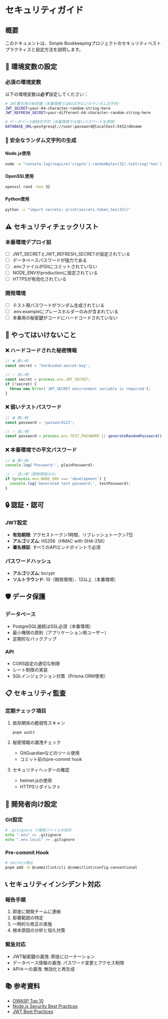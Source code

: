 # セキュリティガイド

## 概要

このドキュメントは、Simple Bookkeepingプロジェクトのセキュリティベストプラクティスと設定方法を説明します。

## 🔐 環境変数の設定

### 必須の環境変数

以下の環境変数は**必ず**設定してください：

```bash
# JWT署名用の秘密鍵（本番環境では64文字以上のランダム文字列）
JWT_SECRET=your-64-character-random-string-here
JWT_REFRESH_SECRET=your-different-64-character-random-string-here

# データベース接続文字列（本番環境では強いパスワードを使用）
DATABASE_URL=postgresql://user:password@localhost:5432/dbname
```

### 🎲 安全なランダム文字列の生成

#### Node.js使用

```bash
node -e "console.log(require('crypto').randomBytes(32).toString('hex'))"
```

#### OpenSSL使用

```bash
openssl rand -hex 32
```

#### Python使用

```bash
python -c "import secrets; print(secrets.token_hex(32))"
```

## ⚠️ セキュリティチェックリスト

### 本番環境デプロイ前

- [ ] JWT_SECRETとJWT_REFRESH_SECRETが設定されている
- [ ] データベースパスワードが強力である
- [ ] .envファイルがGitにコミットされていない
- [ ] NODE_ENVがproductionに設定されている
- [ ] HTTPSが有効化されている

### 開発環境

- [ ] テスト用パスワードがランダム生成されている
- [ ] .env.exampleにプレースホルダーのみが含まれている
- [ ] 本番用の秘密鍵がコードにハードコードされていない

## 🚫 やってはいけないこと

### ❌ ハードコードされた秘密情報

```typescript
// ❌ 悪い例
const secret = 'hardcoded-secret-key';

// ✅ 良い例
const secret = process.env.JWT_SECRET;
if (!secret) {
  throw new Error('JWT_SECRET environment variable is required');
}
```

### ❌ 弱いテストパスワード

```typescript
// ❌ 悪い例
const password = 'password123';

// ✅ 良い例
const password = process.env.TEST_PASSWORD || generateRandomPassword();
```

### ❌ 本番環境での平文パスワード

```typescript
// ❌ 悪い例
console.log('Password:', plainPassword);

// ✅ 良い例（開発環境のみ）
if (process.env.NODE_ENV === 'development') {
  console.log('Generated test password:', testPassword);
}
```

## 🔒 認証・認可

### JWT設定

- **有効期限**: アクセストークン1時間、リフレッシュトークン7日
- **アルゴリズム**: HS256（HMAC with SHA-256）
- **署名検証**: すべてのAPIエンドポイントで必須

### パスワードハッシュ

- **アルゴリズム**: bcrypt
- **ソルトラウンド**: 10（開発環境）、12以上（本番環境）

## 🛡️ データ保護

### データベース

- PostgreSQL接続はSSL必須（本番環境）
- 最小権限の原則（アプリケーション用ユーザー）
- 定期的なバックアップ

### API

- CORS設定の適切な制限
- レート制限の実装
- SQLインジェクション対策（Prisma ORM使用）

## 📋 セキュリティ監査

### 定期チェック項目

1. 依存関係の脆弱性スキャン

   ```bash
   pnpm audit
   ```

2. 秘密情報の漏洩チェック
   - GitGuardianなどのツール使用
   - コミット前のpre-commit hook

3. セキュリティヘッダーの確認
   - helmet.jsの使用
   - HTTPSリダイレクト

## 🔧 開発者向け設定

### Git設定

```bash
# .gitignore で環境ファイルを除外
echo ".env" >> .gitignore
echo ".env.local" >> .gitignore
```

### Pre-commit Hook

```bash
# secrets検出
pnpm add -D @commitlint/cli @commitlint/config-conventional
```

## 📞 セキュリティインシデント対応

### 報告手順

1. 即座に開発チームに連絡
2. 影響範囲の特定
3. 一時的な修正の実施
4. 根本原因の分析と恒久対策

### 緊急対応

- JWT秘密鍵の漏洩: 即座にローテーション
- データベース情報の漏洩: パスワード変更とアクセス制限
- APIキーの漏洩: 無効化と再生成

## 📚 参考資料

- [OWASP Top 10](https://owasp.org/www-project-top-ten/)
- [Node.js Security Best Practices](https://nodejs.org/en/docs/guides/security/)
- [JWT Best Practices](https://datatracker.ietf.org/doc/html/draft-ietf-oauth-jwt-bcp-07)
